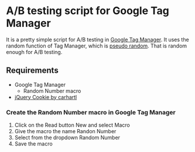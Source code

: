 A/B testing script for Google Tag Manager
=========================================

It is a pretty simple script for A/B testing in [Google Tag Manager](https://www.google.com/tagmanager/). It uses the random function of Tag Manager, which is [pseudo random](http://www.random.org/randomness/). That is random enough for A/B testing.

## Requirements
* Google Tag Manager
  * Random Number macro
* [jQuery Cookie by carhartl](https://github.com/carhartl/jquery-cookie)

### Create the Random Number macro in Google Tag Manager
1. Click on the Read button New and select Macro
2. Give the macro the name Randon Number
3. Select from the dropdown Random Number
4. Save the macro